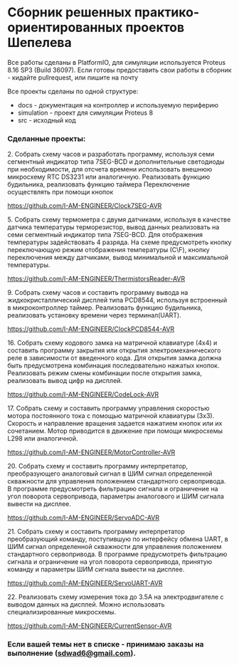 # Сборник решенных практико-ориентированных проектов Шепелева

Все работы сделаны в PlatformIO, для симуляции используется Proteus 8.16 SP3 (Build 36097).
Если готовы предоставить свои работы в сборник - кидайте pullrequest, или пишите на почту

Все проекты сделаны по одной структуре:

* docs - документация на контроллер и используемую периферию
* simulation - проект для симуляции Proteus 8
* src - исходный код

### Сделанные проекты:

2\. Собрать схему часов и разработать программу, используя семи сегментный индикатор типа 7SEG-BCD и дополнительные светодиоды при необходимости, для отсчета времени использовать внешнюю микросхему RTC DS3231 или аналогичную. Реализовать функцию будильника, реализовать функцию таймера Переключение осуществлять при помощи кнопок

  https://github.com/I-AM-ENGINEER/Clock7SEG-AVR

5\. Собрать схему термометра с двумя датчиками, используя в качестве датчика температуры терморезистор, вывод данных реализовать на семи сегментный индикатор типа 7SEG-BCD. Для отображения температуры задействовать 4 разряда. На схеме предусмотреть кнопку переключающую режим отображения температуры (С\F), кнопку переключения между датчиками, вывод минимальной и максимальной температуры.

  https://github.com/I-AM-ENGINEER/ThermistorsReader-AVR

9\. Собрать схему часов и составить программу вывода на жидкокристаллический дисплей типа PCD8544, используя встроенный в микроконтроллер таймер. Реализовать функцию будильника, реализовать установку времени через терминал(UART).
  
  https://github.com/I-AM-ENGINEER/ClockPCD8544-AVR

16\. Собрать схему кодового замка на матричной клавиатуре (4x4) и составить программу закрытия или открытия электромеханического реле в зависимости от введенного кода. Для открытия замка должна быть предусмотрена комбинация последовательно нажатых кнопок. Реализовать режим смены комбинации после открытия замка, реализовать вывод цифр на дисплей.

  https://github.com/I-AM-ENGINEER/CodeLock-AVR

17\. Собрать схему и составить программу управления скоростью мотора постоянного тока с помощью матричной клавиатуры (3х3). Скорость и направление вращения задается нажатием кнопок или их сочетанием. Мотор приводится в движение при помощи микросхемы L298 или аналогичной.

  https://github.com/I-AM-ENGINEER/MotorController-AVR

20\. Собрать схему и составить программу интерпретатор, преобразующего аналоговый сигнал в ШИМ сигнал определенной скважности для управления положением стандартного сервопривода. В программе предусмотреть фильтрацию сигнала и ограничение на угол поворота сервопривода, параметры аналогового и ШИМ сигнала вывести на дисплее.

 https://github.com/I-AM-ENGINEER/ServoADC-AVR

21\. Собрать схему и составить программу интерпретатор преобразующий команду, поступившую по интерфейсу обмена UART, в ШИМ сигнал определенной скважности для управления положением стандартного сервопривода. В программе предусмотреть фильтрацию сигнала и ограничение на угол поворота сервопривода, принятую команду и параметры ШИМ сигнала вывести на дисплее.

  https://github.com/I-AM-ENGINEER/ServoUART-AVR

22\. Реализовать схему измерения тока до 3.5А на электродвигателе с выводом данных на дисплей. Можно использовать специализированные микросхемы.

  https://github.com/I-AM-ENGINEER/CurrentSensor-AVR

### Если вашей темы нет в списке - принимаю заказы на выполнение (sdwad6@gmail.com).
